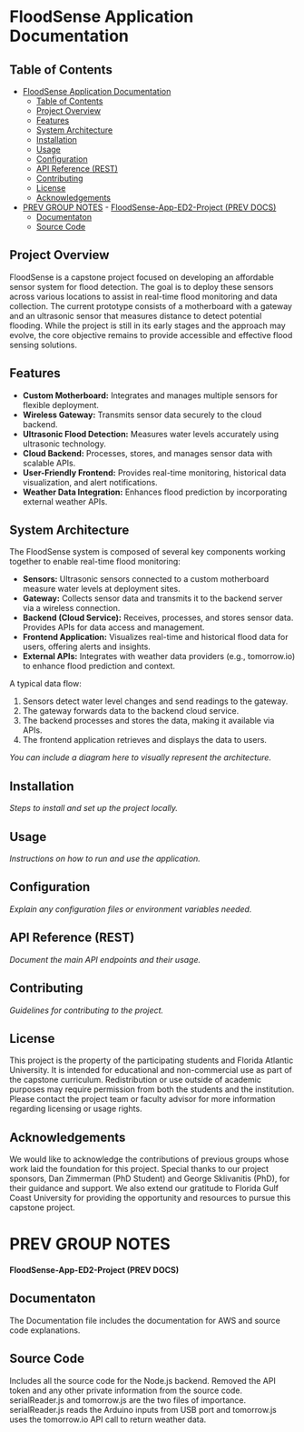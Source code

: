 # FloodSense Application Documentation

## Table of Contents

- [FloodSense Application Documentation](#floodsense-application-documentation)
  - [Table of Contents](#table-of-contents)
  - [Project Overview](#project-overview)
  - [Features](#features)
  - [System Architecture](#system-architecture)
  - [Installation](#installation)
  - [Usage](#usage)
  - [Configuration](#configuration)
  - [API Reference (REST)](#api-reference-rest)
  - [Contributing](#contributing)
  - [License](#license)
  - [Acknowledgements](#acknowledgements)
- [PREV GROUP NOTES](#prev-group-notes) - [FloodSense-App-ED2-Project (PREV DOCS)](#floodsense-app-ed2-project-prev-docs)
  - [Documentaton](#documentaton)
  - [Source Code](#source-code)

## Project Overview

FloodSense is a capstone project focused on developing an affordable sensor system for flood detection. The goal is to deploy these sensors across various locations to assist in real-time flood monitoring and data collection. The current prototype consists of a motherboard with a gateway and an ultrasonic sensor that measures distance to detect potential flooding. While the project is still in its early stages and the approach may evolve, the core objective remains to provide accessible and effective flood sensing solutions.

## Features

- **Custom Motherboard:** Integrates and manages multiple sensors for flexible deployment.
- **Wireless Gateway:** Transmits sensor data securely to the cloud backend.
- **Ultrasonic Flood Detection:** Measures water levels accurately using ultrasonic technology.
- **Cloud Backend:** Processes, stores, and manages sensor data with scalable APIs.
- **User-Friendly Frontend:** Provides real-time monitoring, historical data visualization, and alert notifications.
- **Weather Data Integration:** Enhances flood prediction by incorporating external weather APIs.

## System Architecture

The FloodSense system is composed of several key components working together to enable real-time flood monitoring:

- **Sensors:** Ultrasonic sensors connected to a custom motherboard measure water levels at deployment sites.
- **Gateway:** Collects sensor data and transmits it to the backend server via a wireless connection.
- **Backend (Cloud Service):** Receives, processes, and stores sensor data. Provides APIs for data access and management.
- **Frontend Application:** Visualizes real-time and historical flood data for users, offering alerts and insights.
- **External APIs:** Integrates with weather data providers (e.g., tomorrow.io) to enhance flood prediction and context.

A typical data flow:

1. Sensors detect water level changes and send readings to the gateway.
2. The gateway forwards data to the backend cloud service.
3. The backend processes and stores the data, making it available via APIs.
4. The frontend application retrieves and displays the data to users.

_You can include a diagram here to visually represent the architecture._

## Installation

_Steps to install and set up the project locally._

## Usage

_Instructions on how to run and use the application._

## Configuration

_Explain any configuration files or environment variables needed._

## API Reference (REST)

_Document the main API endpoints and their usage._

## Contributing

_Guidelines for contributing to the project._

## License

This project is the property of the participating students and Florida Atlantic University. It is intended for educational and non-commercial use as part of the capstone curriculum. Redistribution or use outside of academic purposes may require permission from both the students and the institution. Please contact the project team or faculty advisor for more information regarding licensing or usage rights.

## Acknowledgements

We would like to acknowledge the contributions of previous groups whose work laid the foundation for this project. Special thanks to our project sponsors, Dan Zimmerman (PhD Student) and George Sklivanitis (PhD), for their guidance and support. We also extend our gratitude to Florida Gulf Coast University for providing the opportunity and resources to pursue this capstone project.

# PREV GROUP NOTES

#### FloodSense-App-ED2-Project (PREV DOCS)

## Documentaton

The Documentation file includes the documentation for AWS and source code explanations.

## Source Code

Includes all the source code for the Node.js backend. Removed the API token and any other private information from the source code. serialReader.js and tomorrow.js are the two files of importance. serialReader.js reads the Arduino inputs from USB port and tomorrow.js uses the tomorrow.io API call to return weather data.
